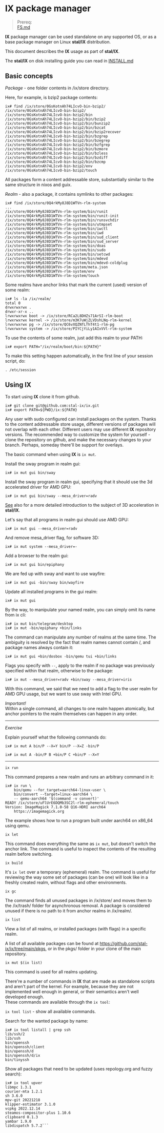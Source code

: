 # IX package manager

> Prereq:<br>
> [FS.md](FS.md)<br>


**IX** package manager can be used standalone on any supported OS, or as a base package manager on Linux **stal/IX** distribution.

This document describes the **IX** usage as part of **stal/IX**.

The **stal/IX** on disk installing guide you can read in [INSTALL.md](INSTALL.md)

## Basic concepts

*Package* - one folder contents in /ix/store directory.

Here, for example, is bzip2 package contents:

```shell
ix# find /ix/store/0GsKotnAh74LIcvO-bin-bzip2/
/ix/store/0GsKotnAh74LIcvO-bin-bzip2/
/ix/store/0GsKotnAh74LIcvO-bin-bzip2/bin
/ix/store/0GsKotnAh74LIcvO-bin-bzip2/bin/bzip2
/ix/store/0GsKotnAh74LIcvO-bin-bzip2/bin/bunzip2
/ix/store/0GsKotnAh74LIcvO-bin-bzip2/bin/bzcat
/ix/store/0GsKotnAh74LIcvO-bin-bzip2/bin/bzip2recover
/ix/store/0GsKotnAh74LIcvO-bin-bzip2/bin/bzgrep
/ix/store/0GsKotnAh74LIcvO-bin-bzip2/bin/bzegrep
/ix/store/0GsKotnAh74LIcvO-bin-bzip2/bin/bzfgrep
/ix/store/0GsKotnAh74LIcvO-bin-bzip2/bin/bzmore
/ix/store/0GsKotnAh74LIcvO-bin-bzip2/bin/bzless
/ix/store/0GsKotnAh74LIcvO-bin-bzip2/bin/bzdiff
/ix/store/0GsKotnAh74LIcvO-bin-bzip2/bin/bzcmp
/ix/store/0GsKotnAh74LIcvO-bin-bzip2/env
/ix/store/0GsKotnAh74LIcvO-bin-bzip2/touch
```

All packages form a content addressable store, substantially similar to the same structure in nixos and guix.

*Realm* - also a package, it contains symlinks to other packages:

```shell
ix# find /ix/store/0Q4rkMy8J8D1WTVn-rlm-system
...
/ix/store/0Q4rkMy8J8D1WTVn-rlm-system/bin/runit
/ix/store/0Q4rkMy8J8D1WTVn-rlm-system/bin/runit-init
/ix/store/0Q4rkMy8J8D1WTVn-rlm-system/bin/runsvchdir
/ix/store/0Q4rkMy8J8D1WTVn-rlm-system/bin/utmpset
/ix/store/0Q4rkMy8J8D1WTVn-rlm-system/bin/iwctl
/ix/store/0Q4rkMy8J8D1WTVn-rlm-system/bin/iwd
/ix/store/0Q4rkMy8J8D1WTVn-rlm-system/bin/sud_client
/ix/store/0Q4rkMy8J8D1WTVn-rlm-system/bin/sud_server
/ix/store/0Q4rkMy8J8D1WTVn-rlm-system/bin/doas
/ix/store/0Q4rkMy8J8D1WTVn-rlm-system/bin/sudo
/ix/store/0Q4rkMy8J8D1WTVn-rlm-system/bin/setcwd
/ix/store/0Q4rkMy8J8D1WTVn-rlm-system/bin/mdevd
/ix/store/0Q4rkMy8J8D1WTVn-rlm-system/bin/mdevd-coldplug
/ix/store/0Q4rkMy8J8D1WTVn-rlm-system/meta.json
/ix/store/0Q4rkMy8J8D1WTVn-rlm-system/env
/ix/store/0Q4rkMy8J8D1WTVn-rlm-system/touch
```

Some realms have anchor links that mark the current (used) version of some realm:

```shell
ix# ls -la /ix/realm/
total 0
drwxrwxrwx .
drwxr-xr-x ..
lrwxrwxrwx boot -> /ix/store/RCa2L8DHZs71ArSI-rlm-boot
lrwxrwxrwx kernel -> /ix/store/m3K7uWjZLVDshLNq-rlm-kernel
lrwxrwxrwx pg -> /ix/store/QC6vXQZNfLfhT4t1-rlm-pg
lrwxrwxrwx system -> /ix/store/PIYCjYiLy1AIxVVl-rlm-system
```

To use the contents of some realm, just add this realm to your PATH:

```shell
ix# export PATH="/ix/realm/boot/bin:${PATH}"
```

To make this setting happen automatically, in the first line of your session script, do:

```shell
. /etc/session
```

## Using IX

To start using **IX** clone it from github.

```shell
ix# git clone git@github.com:stal-ix/ix.git
ix# export PATH=${PWD}/ix:${PATH}
```

Any user with sudo configured can install packages on the system. Thanks to the content addressable store usage, different versions of packages will not overlap with each other. Different users may use different **IX** repository versions. The recommended way to customize the system for yourself - clone the repository on github, and make the necessary changes to your branch. Perhaps, someday there'll be support for overlays.

The basic command when using **IX** is `ix mut`.

Install the sway program in realm gui:

```shell
ix# ix mut gui bin/sway
```

Install the sway program in realm gui, specifying that it should use the 3d accelerated driver for AMD GPU:

```shell
ix# ix mut gui bin/sway --mesa_driver=radv
```

[See](ACCEL.md) also for a more detailed introduction to the subject of 3D acceleration in **stal/IX**.

Let's say that all programs in realm gui should use AMD GPU:

```shell
ix# ix mut gui --mesa_driver=radv
```

And remove mesa_driver flag, for software 3D:

```shell
ix# ix mut system --mesa_driver=-
```

Add a browser to the realm gui:

```shell
ix# ix mut gui bin/epiphany
```

We are fed up with sway and want to use wayfire:

```shell
ix# ix mut gui -bin/sway bin/wayfire
```

Update all installed programs in the gui realm:

```shell
ix# ix mut gui
```

By the way, to manipulate your named realm, you can simply omit its name from ix cli:

```shell
ix# ix mut bin/telegram/desktop
ix# ix mut -bin/epiphany +bin/links
```

The command can manipulate any number of realms at the same time. The ambiguity is resolved by the fact that realm names cannot contain /, and package names always contain it:

```shell
ix# ix mut gui +bin/dosbox -bin/qemu tui +bin/links
```

Flags you specify with `--`, apply to the realm if no package was previously specified within that realm, otherwise to the package:

```shell
ix# ix mut --mesa_driver=radv +bin/sway --mesa_driver=iris
```

With this command, we said that we need to add a flag to the user realm for AMD GPU usage, but we want to use sway with Intel GPU.

*Important!*<br>
Within a single command, all changes to one realm happen atomically, but anchor pointers to the realm themselves can happen in any order.

---

*Exercise*

Explain yourself what the following commands do:

```shell
ix# ix mut A bin/P --X=Y bin/P --X=Z -bin/P
```

```shell
ix# ix mut A -bin/P B +bin/P C +bin/P --X=Y
```

---

`ix run`

This command prepares a new realm and runs an arbitrary command in it:

```shell
ix# ix run \
    bin/qemu --for_target=aarch64-linux-user \
    bin/convert --target=linux-aarch64 \
    -- qemu-aarch64 '$(command -v convert)'
READY /ix/store/uFlUrE6DQMb3SC2l-rlm-ephemeral/touch
Version: ImageMagick 7.1.0-58 Q16-HDRI aarch64
    https://imagemagick.org
```

The example shows how to run a program built under aarch64 on x86_64 using qemu.

`ix let`

This command does everything the same as `ix mut`, but doesn't switch the anchor link. The command is useful to inspect the contents of the resulting realm before switching.

`ix build`

It's `ix let` over a temporary (ephemeral) realm. The command is useful for reviewing the way some set of packages (can be one) will look like in a freshly created realm, without flags and other environments.

`ix gc`

The command finds all unused packages in /ix/store/ and moves them to the /ix/trash/ folder for asynchronous removal. A package is considered unused if there is no path to it from anchor realms in /ix/realm/.

`ix list`

View a list of all realms, or installed packages (with flags) in a specific realm.

A list of all available packages can be found at https://github.com/stal-ix/ix/tree/main/pkgs, or in the pkgs/ folder in your clone of the main repository.

`ix mut $(ix list)`

This command is used for all realms updating.

There're a number of commands in **IX** that are made as standalone scripts and aren't part of the kernel. For example, because they are not implemented well enough in general, or their semantics aren't well developed enough.<br>
These commands are available through the `ix tool`:

`ix tool list` - show all available commands.

Search for the wanted package by name:

```shell
ix# ix tool listall | grep ssh
lib/ssh/2
lib/ssh
bin/openssh
bin/openssh/client
bin/openssh/d
bin/openssh/d/ix
bin/tinyssh
```

Show all packages that need to be updated (uses repology.org and fuzzy search):

```shell
ix# ix tool upver
libmpc 1.3.1
courier-mta 1.2.1
sh 3.6.0
mpv-git 20221218
klipper-estimator 3.1.0
vcpkg 2022.12.14
steamos-compositor-plus 1.10.6
clipboard 0.1.3
yambar 1.9.0
libdispatch 5.7.2```
